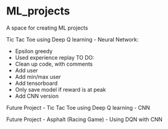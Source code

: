 # ML_projects
 A space for creating ML projects
 
 
 Tic Tac Toe using Deep Q learning - Neural Network:
 - Epsilon greedy
 - Used experience replay
  TO DO:
  - Clean up code, with comments
  - Add user
  - Add min/max user
  - Add tensorboard 
  - Only save model if reward is at peak
  - Add CNN version
 
 Future Project - Tic Tac Toe using Deep Q learning - CNN
 
 
 Future Project - Asphalt (Racing Game) - Using DQN with CNN 
